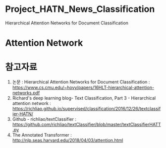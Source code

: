 # Project_HATN_News_Classification
Hierarchical Attention Networks for Document Classification


# Attention Network


# 참고자료
1. 논문 : Hierarchical Attention Networks for Document Classification : https://www.cs.cmu.edu/~hovy/papers/16HLT-hierarchical-attention-networks.pdf
2. Richard's deep learning blog- Text Classification, Part 3 - Hierarchical attention network : https://richliao.github.io/supervised/classification/2016/12/26/textclassifier-HATN/
3. Github - richliao/textClassifier : https://github.com/richliao/textClassifier/blob/master/textClassifierHATT.py
4. The Annotated Transformer : http://nlp.seas.harvard.edu/2018/04/03/attention.html
